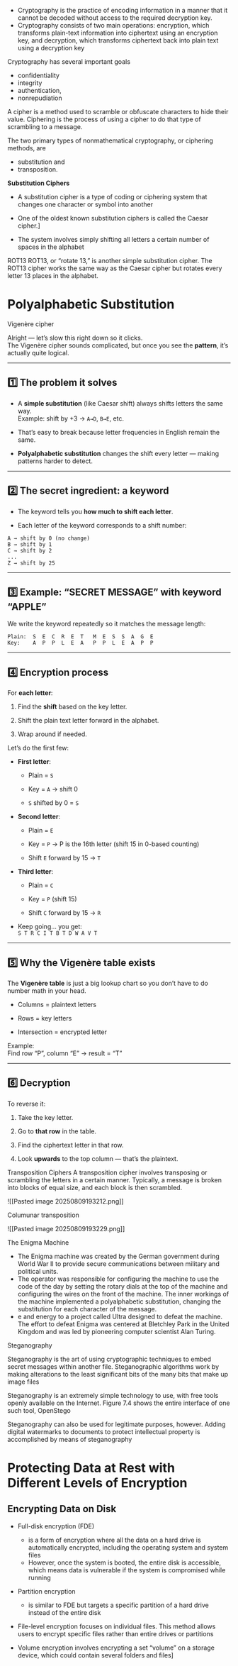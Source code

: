 - Cryptography is the practice of encoding information in a manner that it cannot be decoded without access to the required decryption key.
- Cryptography consists of two main operations: encryption, which transforms plain-text information into ciphertext using an encryption key, and decryption, which transforms ciphertext back into plain text using a decryption key


Cryptography has several important goals
- confidentiality
- integrity
- authentication,
- nonrepudiation



A cipher is a method used to scramble or obfuscate characters to hide their value. Ciphering is the process of using a cipher to do that type of scrambling to a message.

The two primary types of nonmathematical cryptography, or ciphering methods, are 
- substitution and 
- transposition.

**Substitution Ciphers**

- A substitution cipher is a type of coding or ciphering system that changes one character or symbol into another

- One of the oldest known substitution ciphers is called the Caesar cipher.]
- The system involves simply shifting all letters a certain number of spaces in the alphabet

ROT13
ROT13, or “rotate 13,” is another simple substitution cipher. The ROT13 cipher works the same way as the Caesar cipher but rotates every letter 13 places in the alphabet.


# Polyalphabetic Substitution


Vigenère cipher


Alright — let’s slow this right down so it clicks.  
The Vigenère cipher sounds complicated, but once you see the **pattern**, it’s actually quite logical.

---

## 1️⃣ The problem it solves

- A **simple substitution** (like Caesar shift) always shifts letters the same way.  
    Example: shift by +3 → `A→D`, `B→E`, etc.
    
- That’s easy to break because letter frequencies in English remain the same.
    
- **Polyalphabetic substitution** changes the shift every letter — making patterns harder to detect.
    

---

## 2️⃣ The secret ingredient: a keyword

- The keyword tells you **how much to shift each letter**.
    
- Each letter of the keyword corresponds to a shift number:
    

```
A → shift by 0 (no change)
B → shift by 1
C → shift by 2
...
Z → shift by 25
```

---

## 3️⃣ Example: “SECRET MESSAGE” with keyword “APPLE”

We write the keyword repeatedly so it matches the message length:

```
Plain:  S  E  C  R  E  T   M  E  S  S  A  G  E
Key:    A  P  P  L  E  A   P  P  L  E  A  P  P
```

---

## 4️⃣ Encryption process

For **each letter**:

1. Find the **shift** based on the key letter.
    
2. Shift the plain text letter forward in the alphabet.
    
3. Wrap around if needed.
    

Let’s do the first few:

- **First letter**:
    
    - Plain = `S`
        
    - Key = `A` → shift 0
        
    - `S` shifted by 0 = `S`
        
- **Second letter**:
    
    - Plain = `E`
        
    - Key = `P` → P is the 16th letter (shift 15 in 0-based counting)
        
    - Shift `E` forward by 15 → `T`
        
- **Third letter**:
    
    - Plain = `C`
        
    - Key = `P` (shift 15)
        
    - Shift `C` forward by 15 → `R`
        
- Keep going… you get:  
    `S T R C I T B T D W A V T`
    

---

## 5️⃣ Why the Vigenère table exists

The **Vigenère table** is just a big lookup chart so you don’t have to do number math in your head.

- Columns = plaintext letters
    
- Rows = key letters
    
- Intersection = encrypted letter
    

Example:  
Find row “P”, column “E” → result = “T”

---

## 6️⃣ Decryption

To reverse it:

1. Take the key letter.
    
2. Go to **that row** in the table.
    
3. Find the ciphertext letter in that row.
    
4. Look **upwards** to the top column — that’s the plaintext.
    
Transposition Ciphers
A transposition cipher involves transposing or scrambling the letters in a certain manner. Typically, a message is broken into blocks of equal size, and each block is then scrambled.

![[Pasted image 20250809193212.png]]

Columunar transposition

![[Pasted image 20250809193229.png]]

The Enigma Machine

- The Enigma machine was created by the German government during World War II to provide secure communications between military and political units.
- The operator was responsible for configuring the machine to use the code of the day by setting the rotary dials at the top of the machine and configuring the wires on the front of the machine. The inner workings of the machine implemented a polyalphabetic substitution, changing the substitution for each character of the message.
- e and energy to a project called Ultra designed to defeat the machine. The effort to defeat Enigma was centered at Bletchley Park in the United Kingdom and was led by pioneering computer scientist Alan Turing.


Steganography


Steganography is the art of using cryptographic techniques to embed secret messages within another file. Steganographic algorithms work by making alterations to the least significant bits of the many bits that make up image files

Steganography is an extremely simple technology to use, with free tools openly available on the Internet. Figure 7.4 shows the entire interface of one such tool, OpenStego

Steganography can also be used for legitimate purposes, however. Adding digital watermarks to documents to protect intellectual property is accomplished by means of steganography



# Protecting Data at Rest with Different Levels of Encryption

## Encrypting Data on Disk

- Full-disk encryption (FDE) 
	- is a form of encryption where all the data on a hard drive is automatically encrypted, including the operating system and system files
	- However, once the system is booted, the entire disk is accessible, which means data is vulnerable if the system is compromised while running

- Partition encryption
	- is similar to FDE but targets a specific partition of a hard drive instead of the entire disk

- File-level encryption focuses on individual files. This method allows users to encrypt specific files rather than entire drives or partitions

- Volume encryption involves encrypting a set “volume” on a storage device, which could contain several folders and files]